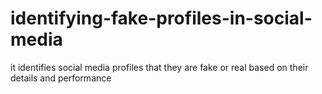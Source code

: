 # identifying-fake-profiles-in-social-media
it identifies social media profiles that they are fake or real based on their details and performance 
